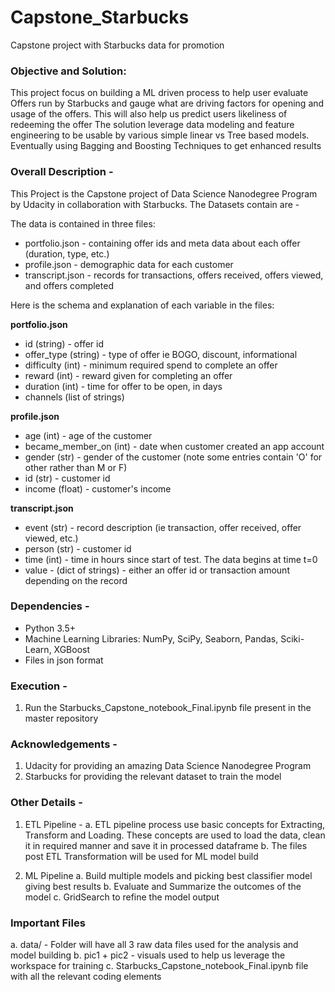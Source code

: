# Capstone_Starbucks
Capstone project with Starbucks data for promotion

### Objective and Solution:

This project focus on building a ML driven process to help user evaluate Offers run by Starbucks and gauge what are driving factors for opening and usage of the offers. This will also help us predict users likeliness of redeeming the offer
The solution leverage data modeling and feature engineering to be usable by various simple linear vs Tree based models. Eventually using Bagging and Boosting Techniques to get enhanced results

### Overall Description -

This Project is the Capstone project of Data Science Nanodegree Program by Udacity in collaboration with Starbucks. The Datasets contain are -

The data is contained in three files:

* portfolio.json - containing offer ids and meta data about each offer (duration, type, etc.)
* profile.json - demographic data for each customer
* transcript.json - records for transactions, offers received, offers viewed, and offers completed

Here is the schema and explanation of each variable in the files:

**portfolio.json**
* id (string) - offer id
* offer_type (string) - type of offer ie BOGO, discount, informational
* difficulty (int) - minimum required spend to complete an offer
* reward (int) - reward given for completing an offer
* duration (int) - time for offer to be open, in days
* channels (list of strings)

**profile.json**
* age (int) - age of the customer 
* became_member_on (int) - date when customer created an app account
* gender (str) - gender of the customer (note some entries contain 'O' for other rather than M or F)
* id (str) - customer id
* income (float) - customer's income

**transcript.json**
* event (str) - record description (ie transaction, offer received, offer viewed, etc.)
* person (str) - customer id
* time (int) - time in hours since start of test. The data begins at time t=0
* value - (dict of strings) - either an offer id or transaction amount depending on the record

### Dependencies - 

* Python 3.5+
* Machine Learning Libraries: NumPy, SciPy, Seaborn, Pandas, Sciki-Learn, XGBoost
* Files in json format

### Execution - 

1. Run the Starbucks_Capstone_notebook_Final.ipynb file present in the master repository

### Acknowledgements -

1. Udacity for providing an amazing Data Science Nanodegree Program
2. Starbucks for providing the relevant dataset to train the model

### Other Details - 

1. ETL Pipeline -
	a. ETL pipeline process use basic concepts for Extracting, Transform and Loading. These concepts are used to load the data, clean it in required manner and save it in processed dataframe
	b. The files post ETL Transformation will be used for ML model build

2. ML Pipeline
	a. Build multiple models and picking best classifier model giving best results
	b. Evaluate and Summarize the outcomes of the model
	c. GridSearch to refine the model output
	
### Important Files
  a. data/ - Folder will have all 3 raw data files used for the analysis and model building
  b. pic1 + pic2 - visuals used to help us leverage the workspace for training
  c. Starbucks_Capstone_notebook_Final.ipynb file with all the relevant coding elements

